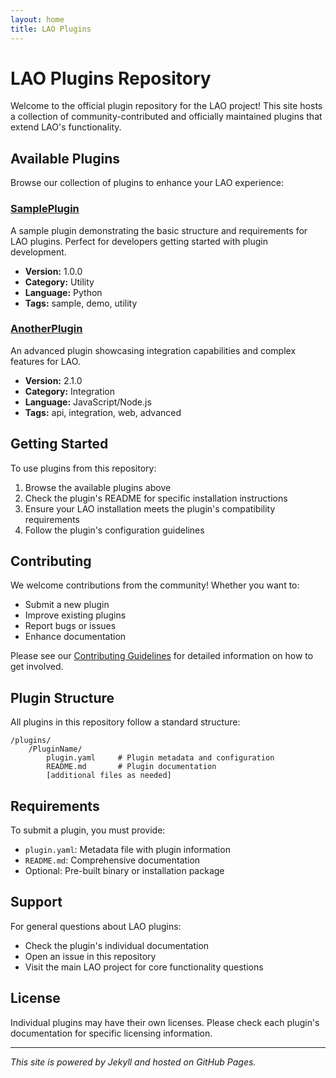 ```yaml
---
layout: home
title: LAO Plugins
---
```


# LAO Plugins Repository

Welcome to the official plugin repository for the LAO project! This site hosts a collection of community-contributed and officially maintained plugins that extend LAO's functionality.

## Available Plugins

Browse our collection of plugins to enhance your LAO experience:

### [SamplePlugin](./plugins/SamplePlugin/)
A sample plugin demonstrating the basic structure and requirements for LAO plugins. Perfect for developers getting started with plugin development.

- **Version:** 1.0.0
- **Category:** Utility
- **Language:** Python
- **Tags:** sample, demo, utility

### [AnotherPlugin](./plugins/AnotherPlugin/)
An advanced plugin showcasing integration capabilities and complex features for LAO.

- **Version:** 2.1.0
- **Category:** Integration
- **Language:** JavaScript/Node.js
- **Tags:** api, integration, web, advanced

## Getting Started

To use plugins from this repository:

1. Browse the available plugins above
2. Check the plugin's README for specific installation instructions
3. Ensure your LAO installation meets the plugin's compatibility requirements
4. Follow the plugin's configuration guidelines

## Contributing

We welcome contributions from the community! Whether you want to:

- Submit a new plugin
- Improve existing plugins
- Report bugs or issues
- Enhance documentation

Please see our [Contributing Guidelines](./CONTRIBUTING.md) for detailed information on how to get involved.

## Plugin Structure

All plugins in this repository follow a standard structure:

```
/plugins/
    /PluginName/
        plugin.yaml     # Plugin metadata and configuration
        README.md       # Plugin documentation
        [additional files as needed]
```

## Requirements

To submit a plugin, you must provide:

- `plugin.yaml`: Metadata file with plugin information
- `README.md`: Comprehensive documentation
- Optional: Pre-built binary or installation package

## Support

For general questions about LAO plugins:

- Check the plugin's individual documentation
- Open an issue in this repository
- Visit the main LAO project for core functionality questions

## License

Individual plugins may have their own licenses. Please check each plugin's documentation for specific licensing information.

---

*This site is powered by Jekyll and hosted on GitHub Pages.*